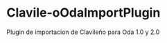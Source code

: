 Clavile-oOdaImportPlugin
========================

Plugin de importacion de Clavileño para Oda 1.0 y 2.0
